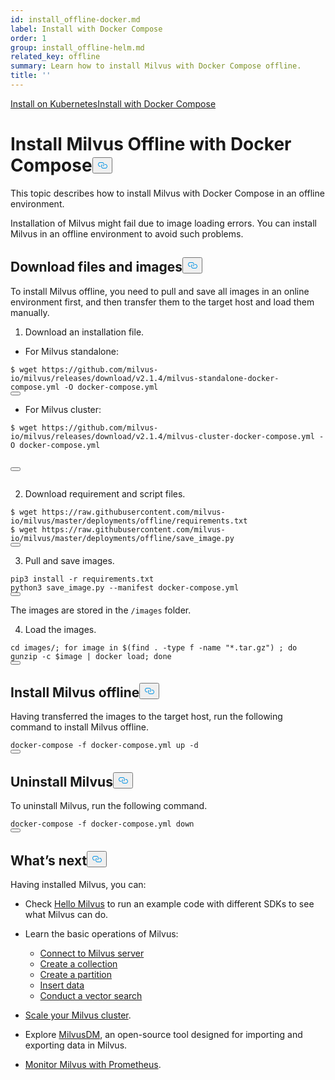 ```yaml
---
id: install_offline-docker.md
label: Install with Docker Compose
order: 1
group: install_offline-helm.md
related_key: offline
summary: Learn how to install Milvus with Docker Compose offline.
title: ''
---
```

<div class="tab-wrapper"><a href="/docs/pt/install_offline-helm.md" class=''>Install on Kubernetes</a><a href="/docs/pt/install_offline-docker.md" class='active '>Install with Docker Compose</a></div>
<h1 id="Install-Milvus-Offline-with-Docker-Compose" class="common-anchor-header">Install Milvus Offline with Docker Compose<button data-href="#Install-Milvus-Offline-with-Docker-Compose" class="anchor-icon" translate="no">
      <svg translate="no"
        aria-hidden="true"
        focusable="false"
        height="20"
        version="1.1"
        viewBox="0 0 16 16"
        width="16"
      >
        <path
          fill="#0092E4"
          fill-rule="evenodd"
          d="M4 9h1v1H4c-1.5 0-3-1.69-3-3.5S2.55 3 4 3h4c1.45 0 3 1.69 3 3.5 0 1.41-.91 2.72-2 3.25V8.59c.58-.45 1-1.27 1-2.09C10 5.22 8.98 4 8 4H4c-.98 0-2 1.22-2 2.5S3 9 4 9zm9-3h-1v1h1c1 0 2 1.22 2 2.5S13.98 12 13 12H9c-.98 0-2-1.22-2-2.5 0-.83.42-1.64 1-2.09V6.25c-1.09.53-2 1.84-2 3.25C6 11.31 7.55 13 9 13h4c1.45 0 3-1.69 3-3.5S14.5 6 13 6z"
        ></path>
      </svg>
    </button></h1><p>This topic describes how to install Milvus with Docker Compose in an offline environment.</p>
<p>Installation of Milvus might fail due to image loading errors. You can install Milvus in an offline environment to avoid such problems.</p>
<h2 id="Download-files-and-images" class="common-anchor-header">Download files and images<button data-href="#Download-files-and-images" class="anchor-icon" translate="no">
      <svg translate="no"
        aria-hidden="true"
        focusable="false"
        height="20"
        version="1.1"
        viewBox="0 0 16 16"
        width="16"
      >
        <path
          fill="#0092E4"
          fill-rule="evenodd"
          d="M4 9h1v1H4c-1.5 0-3-1.69-3-3.5S2.55 3 4 3h4c1.45 0 3 1.69 3 3.5 0 1.41-.91 2.72-2 3.25V8.59c.58-.45 1-1.27 1-2.09C10 5.22 8.98 4 8 4H4c-.98 0-2 1.22-2 2.5S3 9 4 9zm9-3h-1v1h1c1 0 2 1.22 2 2.5S13.98 12 13 12H9c-.98 0-2-1.22-2-2.5 0-.83.42-1.64 1-2.09V6.25c-1.09.53-2 1.84-2 3.25C6 11.31 7.55 13 9 13h4c1.45 0 3-1.69 3-3.5S14.5 6 13 6z"
        ></path>
      </svg>
    </button></h2><p>To install Milvus offline, you need to pull and save all images in an online environment first, and then transfer them to the target host and load them manually.</p>
<ol>
<li>Download an installation file.</li>
</ol>
<ul>
<li>For Milvus standalone:</li>
</ul>
<pre><code translate="no">$ wget https://github.com/milvus-io/milvus/releases/download/v2.1.4/milvus-standalone-docker-compose.yml -O docker-compose.yml
<button class="copy-code-btn"></button></code></pre>
<ul>
<li>For Milvus cluster:</li>
</ul>
<pre><code translate="no">$ wget https://github.com/milvus-io/milvus/releases/download/v2.1.4/milvus-cluster-docker-compose.yml -O docker-compose.yml

<button class="copy-code-btn"></button></code></pre>
<ol start="2">
<li>Download requirement and script files.</li>
</ol>
<pre><code translate="no">$ wget <span class="hljs-attr">https</span>:<span class="hljs-comment">//raw.githubusercontent.com/milvus-io/milvus/master/deployments/offline/requirements.txt</span>
$ wget <span class="hljs-attr">https</span>:<span class="hljs-comment">//raw.githubusercontent.com/milvus-io/milvus/master/deployments/offline/save_image.py</span>
<button class="copy-code-btn"></button></code></pre>
<ol start="3">
<li>Pull and save images.</li>
</ol>
<pre><code translate="no" class="language-bash">pip3 install -r requirements.txt
python3 save_image.py --manifest docker-compose.yml
<button class="copy-code-btn"></button></code></pre>
<div class="alert note">
  The images are stored in the <code translate="no">/images</code> folder.
  </div>
<ol start="4">
<li>Load the images.</li>
</ol>
<pre><code translate="no" class="language-bash"><span class="hljs-built_in">cd</span> images/; <span class="hljs-keyword">for</span> image <span class="hljs-keyword">in</span> $(find . -<span class="hljs-built_in">type</span> f -name <span class="hljs-string">&quot;*.tar.gz&quot;</span>) ; <span class="hljs-keyword">do</span> gunzip -c <span class="hljs-variable">$image</span> | docker load; <span class="hljs-keyword">done</span>
<button class="copy-code-btn"></button></code></pre>
<h2 id="Install-Milvus-offline" class="common-anchor-header">Install Milvus offline<button data-href="#Install-Milvus-offline" class="anchor-icon" translate="no">
      <svg translate="no"
        aria-hidden="true"
        focusable="false"
        height="20"
        version="1.1"
        viewBox="0 0 16 16"
        width="16"
      >
        <path
          fill="#0092E4"
          fill-rule="evenodd"
          d="M4 9h1v1H4c-1.5 0-3-1.69-3-3.5S2.55 3 4 3h4c1.45 0 3 1.69 3 3.5 0 1.41-.91 2.72-2 3.25V8.59c.58-.45 1-1.27 1-2.09C10 5.22 8.98 4 8 4H4c-.98 0-2 1.22-2 2.5S3 9 4 9zm9-3h-1v1h1c1 0 2 1.22 2 2.5S13.98 12 13 12H9c-.98 0-2-1.22-2-2.5 0-.83.42-1.64 1-2.09V6.25c-1.09.53-2 1.84-2 3.25C6 11.31 7.55 13 9 13h4c1.45 0 3-1.69 3-3.5S14.5 6 13 6z"
        ></path>
      </svg>
    </button></h2><p>Having transferred the images to the target host, run the following command to install Milvus offline.</p>
<pre><code translate="no" class="language-bash">docker-compose -f docker-compose.yml up -d
<button class="copy-code-btn"></button></code></pre>
<h2 id="Uninstall-Milvus" class="common-anchor-header">Uninstall Milvus<button data-href="#Uninstall-Milvus" class="anchor-icon" translate="no">
      <svg translate="no"
        aria-hidden="true"
        focusable="false"
        height="20"
        version="1.1"
        viewBox="0 0 16 16"
        width="16"
      >
        <path
          fill="#0092E4"
          fill-rule="evenodd"
          d="M4 9h1v1H4c-1.5 0-3-1.69-3-3.5S2.55 3 4 3h4c1.45 0 3 1.69 3 3.5 0 1.41-.91 2.72-2 3.25V8.59c.58-.45 1-1.27 1-2.09C10 5.22 8.98 4 8 4H4c-.98 0-2 1.22-2 2.5S3 9 4 9zm9-3h-1v1h1c1 0 2 1.22 2 2.5S13.98 12 13 12H9c-.98 0-2-1.22-2-2.5 0-.83.42-1.64 1-2.09V6.25c-1.09.53-2 1.84-2 3.25C6 11.31 7.55 13 9 13h4c1.45 0 3-1.69 3-3.5S14.5 6 13 6z"
        ></path>
      </svg>
    </button></h2><p>To uninstall Milvus, run the following command.</p>
<pre><code translate="no" class="language-bash">docker-compose -f docker-compose.yml down
<button class="copy-code-btn"></button></code></pre>
<h2 id="Whats-next" class="common-anchor-header">What’s next<button data-href="#Whats-next" class="anchor-icon" translate="no">
      <svg translate="no"
        aria-hidden="true"
        focusable="false"
        height="20"
        version="1.1"
        viewBox="0 0 16 16"
        width="16"
      >
        <path
          fill="#0092E4"
          fill-rule="evenodd"
          d="M4 9h1v1H4c-1.5 0-3-1.69-3-3.5S2.55 3 4 3h4c1.45 0 3 1.69 3 3.5 0 1.41-.91 2.72-2 3.25V8.59c.58-.45 1-1.27 1-2.09C10 5.22 8.98 4 8 4H4c-.98 0-2 1.22-2 2.5S3 9 4 9zm9-3h-1v1h1c1 0 2 1.22 2 2.5S13.98 12 13 12H9c-.98 0-2-1.22-2-2.5 0-.83.42-1.64 1-2.09V6.25c-1.09.53-2 1.84-2 3.25C6 11.31 7.55 13 9 13h4c1.45 0 3-1.69 3-3.5S14.5 6 13 6z"
        ></path>
      </svg>
    </button></h2><p>Having installed Milvus, you can:</p>
<ul>
<li><p>Check <a href="/docs/pt/example_code.md">Hello Milvus</a> to run an example code with different SDKs to see what Milvus can do.</p></li>
<li><p>Learn the basic operations of Milvus:</p>
<ul>
<li><a href="/docs/pt/manage_connection.md">Connect to Milvus server</a></li>
<li><a href="/docs/pt/create_collection.md">Create a collection</a></li>
<li><a href="/docs/pt/create_partition.md">Create a partition</a></li>
<li><a href="/docs/pt/insert_data.md">Insert data</a></li>
<li><a href="/docs/pt/search.md">Conduct a vector search</a></li>
</ul></li>
<li><p><a href="/docs/pt/scaleout.md">Scale your Milvus cluster</a>.</p></li>
<li><p>Explore <a href="/docs/pt/migrate_overview.md">MilvusDM</a>, an open-source tool designed for importing and exporting data in Milvus.</p></li>
<li><p><a href="/docs/pt/monitor.md">Monitor Milvus with Prometheus</a>.</p></li>
</ul>
